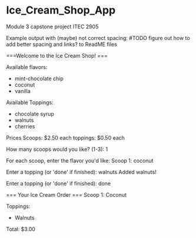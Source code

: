 # Ice_Cream_Shop_App
Module 3 capstone project ITEC 2905

Example output with (maybe) not correct spacing:
#TODO figure out how to add better spacing and links? to ReadME files

===Welcome to the Ice Cream Shop! ===

Available flavors:
 - mint-chocolate chip
 - coconut
 - vanilla

Available Toppings:
- chocolate syrup
- walnuts
- cherries

Prices
Scoops: $2.50 each
toppings: $0.50 each

How many scoops would you like? (1-3): 1

 For each scoop, enter the flavor you'd like:
Scoop 1: coconut

Enter a topping (or 'done' if finished): walnuts
Added walnuts!

Enter a topping (or 'done' if finished): done

=== Your Ice Cream Order ===
Scoop 1: Coconut

Toppings: 
 - Walnuts

Total: $3.00